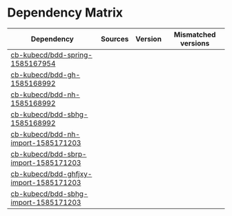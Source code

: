 # Dependency Matrix

Dependency | Sources | Version | Mismatched versions
---------- | ------- | ------- | -------------------
[cb-kubecd/bdd-spring-1585167954](https://github.com/cb-kubecd/bdd-spring-1585167954.git) |  | []() | 
[cb-kubecd/bdd-gh-1585168992](https://github.com/cb-kubecd/bdd-gh-1585168992.git) |  | []() | 
[cb-kubecd/bdd-nh-1585168992](https://github.com/cb-kubecd/bdd-nh-1585168992.git) |  | []() | 
[cb-kubecd/bdd-sbhg-1585168992](https://github.com/cb-kubecd/bdd-sbhg-1585168992.git) |  | []() | 
[cb-kubecd/bdd-nh-import-1585171203](https://github.com/cb-kubecd/bdd-nh-import-1585171203.git) |  | []() | 
[cb-kubecd/bdd-sbrp-import-1585171203](https://github.com/cb-kubecd/bdd-sbrp-import-1585171203.git) |  | []() | 
[cb-kubecd/bdd-ghfjxy-import-1585171203](https://github.com/cb-kubecd/bdd-ghfjxy-import-1585171203.git) |  | []() | 
[cb-kubecd/bdd-sbhg-import-1585171203](https://github.com/cb-kubecd/bdd-sbhg-import-1585171203.git) |  | []() | 

